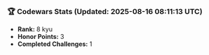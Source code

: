 ### 🏆 Codewars Stats (Updated: 2025-08-16 08:11:13 UTC)

- **Rank:** 8 kyu
- **Honor Points:** 3
- **Completed Challenges:** 1
